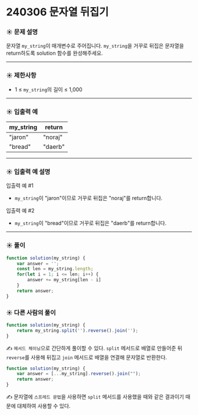 # 240306 문자열 뒤집기

### ☀️ 문제 설명

문자열 `my_string`이 매개변수로 주어집니다. `my_string`을 거꾸로 뒤집은 문자열을 return하도록 solution 함수를 완성해주세요.

---

### ☀️ **제한사항**

- 1 ≤ `my_string`의 길이 ≤ 1,000

---

### ☀️ **입출력 예**

| my_string | return |
| --- | --- |
| "jaron" | "noraj" |
| "bread" | "daerb" |

---

### ☀️ **입출력 예 설명**

입출력 예 #1

- `my_string`이 "jaron"이므로 거꾸로 뒤집은 "noraj"를 return합니다.

입출력 예 #2

- `my_string`이 "bread"이므로 거꾸로 뒤집은 "daerb"를 return합니다.

---

### ☀️ 풀이

```jsx
function solution(my_string) {
    var answer = '';
    const len = my_string.length; 
    for(let i = 1; i <= len; i++) {
        answer += my_string[len - i]
    }
    return answer;
}
```

### ☀️ 다른 사람의 풀이

```jsx
function solution(my_string) {
    return my_string.split('').reverse().join('');
}
```

✍️  `메서드 체이닝`으로 간단하게 풀이할 수 있다. `split` 메서드로 배열로 만들어준 뒤 `reverse`를 사용해 뒤집고 `join` 메서드로 배열을 연결해 문자열로 반환한다.

```jsx
function solution(my_string) {
    var answer = [...my_string].reverse().join("");
    return answer;
}
```

✍️ 문자열에 `스프레드 문법`을 사용하면 `split` 메서드를 사용했을 때와 같은 결과이기 때문에 대체하여 사용할 수 있다.
